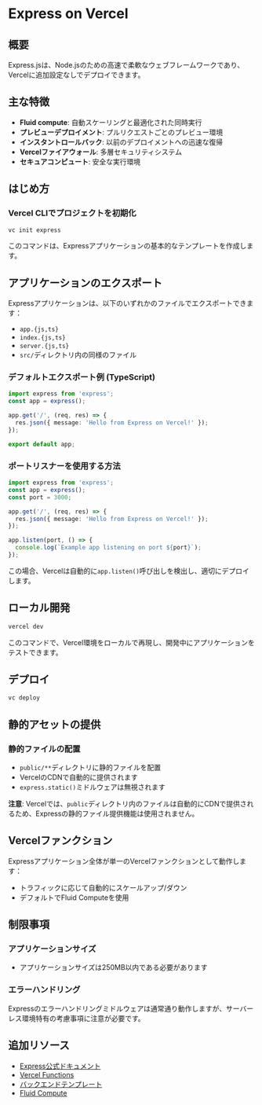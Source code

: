# Express on Vercel

## 概要

Express.jsは、Node.jsのための高速で柔軟なウェブフレームワークであり、Vercelに追加設定なしでデプロイできます。

## 主な特徴

- **Fluid compute**: 自動スケーリングと最適化された同時実行
- **プレビューデプロイメント**: プルリクエストごとのプレビュー環境
- **インスタントロールバック**: 以前のデプロイメントへの迅速な復帰
- **Vercelファイアウォール**: 多層セキュリティシステム
- **セキュアコンピュート**: 安全な実行環境

## はじめ方

### Vercel CLIでプロジェクトを初期化

```bash
vc init express
```

このコマンドは、Expressアプリケーションの基本的なテンプレートを作成します。

## アプリケーションのエクスポート

Expressアプリケーションは、以下のいずれかのファイルでエクスポートできます：

- `app.{js,ts}`
- `index.{js,ts}`
- `server.{js,ts}`
- `src/`ディレクトリ内の同様のファイル

### デフォルトエクスポート例 (TypeScript)

```typescript
import express from 'express';
const app = express();

app.get('/', (req, res) => {
  res.json({ message: 'Hello from Express on Vercel!' });
});

export default app;
```

### ポートリスナーを使用する方法

```typescript
import express from 'express';
const app = express();
const port = 3000;

app.get('/', (req, res) => {
  res.json({ message: 'Hello from Express on Vercel!' });
});

app.listen(port, () => {
  console.log(`Example app listening on port ${port}`);
});
```

この場合、Vercelは自動的に`app.listen()`呼び出しを検出し、適切にデプロイします。

## ローカル開発

```bash
vercel dev
```

このコマンドで、Vercel環境をローカルで再現し、開発中にアプリケーションをテストできます。

## デプロイ

```bash
vc deploy
```

## 静的アセットの提供

### 静的ファイルの配置

- `public/**`ディレクトリに静的ファイルを配置
- VercelのCDNで自動的に提供されます
- `express.static()`ミドルウェアは無視されます

**注意**: Vercelでは、`public`ディレクトリ内のファイルは自動的にCDNで提供されるため、Expressの静的ファイル提供機能は使用されません。

## Vercelファンクション

Expressアプリケーション全体が単一のVercelファンクションとして動作します：

- トラフィックに応じて自動的にスケールアップ/ダウン
- デフォルトでFluid Computeを使用

## 制限事項

### アプリケーションサイズ

- アプリケーションサイズは250MB以内である必要があります

### エラーハンドリング

Expressのエラーハンドリングミドルウェアは通常通り動作しますが、サーバーレス環境特有の考慮事項に注意が必要です。

## 追加リソース

- [Express公式ドキュメント](https://expressjs.com/)
- [Vercel Functions](/docs/functions)
- [バックエンドテンプレート](https://vercel.com/templates?type=backend)
- [Fluid Compute](/docs/fluid-compute)

